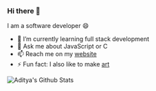 ### Hi there 👋

I am a software developer 😄

- 🌱 I’m currently learning full stack development
- 💬 Ask me about JavaScript or C
- 📫 Reach me on my [website](https://www.adityaazad.com/)
- ⚡ Fun fact: I also like to make [art](https://www.instagram.com/_aditya_azad_/)

<img align="left" alt="Aditya's Github Stats" src="https://github-readme-stats.vercel.app/api?username=aditya-azad&show_icons=true&hide_border=true" />
